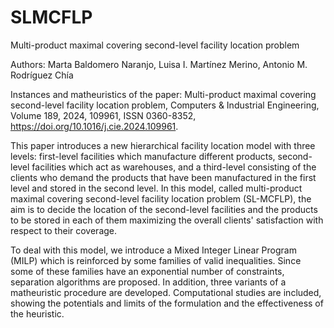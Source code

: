# SLMCFLP
Multi-product maximal covering second-level facility location problem

Authors: Marta Baldomero Naranjo, Luisa I. Martínez Merino, Antonio M. Rodríguez Chía 

Instances and matheuristics of the paper: Multi-product maximal covering second-level facility location problem, Computers & Industrial Engineering, Volume 189, 2024, 109961, ISSN 0360-8352, https://doi.org/10.1016/j.cie.2024.109961.
 
This paper introduces a new hierarchical facility location model with three levels: first-level facilities which manufacture different products, second-level facilities which act as warehouses, and a third-level consisting of the clients who demand the products that have been manufactured in the first level and stored in the second level. In this model, called multi-product maximal covering second-level facility location problem (SL-MCFLP),  the aim is to decide the location of the second-level facilities and the products to be stored in each of them maximizing the overall clients' satisfaction with respect to their coverage.

To deal with this model, we introduce a Mixed Integer Linear Program (MILP) which is reinforced by some families of valid inequalities. Since some of these families have an exponential number of constraints, separation algorithms are proposed. In addition, three variants of a matheuristic procedure are developed. Computational studies are included, showing the potentials and limits of the formulation and the effectiveness of the heuristic.
